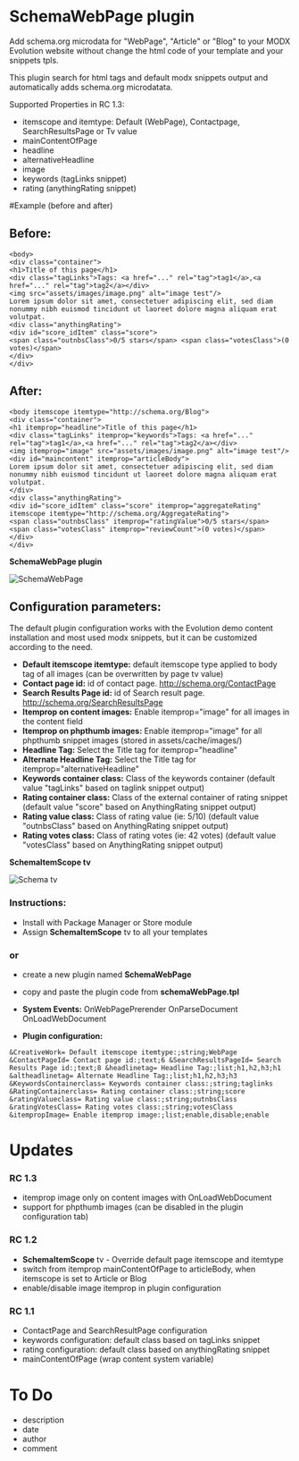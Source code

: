 SchemaWebPage plugin
====================

Add schema.org microdata for "WebPage", "Article" or "Blog" to your MODX Evolution website without change the html code of your template and your snippets tpls.

This plugin search for html tags and default modx snippets output and automatically adds schema.org microdatata.

Supported Properties in RC 1.3:
* itemscope and itemtype: Default (WebPage), Contactpage, SearchResultsPage or Tv value 
* mainContentOfPage
* headline
* alternativeHeadline
* image
* keywords (tagLinks snippet)
* rating (anythingRating snippet)

#Example (before and after)

## Before:

```
<body>
<div class="container">
<h1>Title of this page</h1>
<div class="tagLinks">Tags: <a href="..." rel="tag">tag1</a>,<a href="..." rel="tag">tag2</a></div>
<img src="assets/images/image.png" alt="image test"/>
Lorem ipsum dolor sit amet, consectetuer adipiscing elit, sed diam nonummy nibh euismod tincidunt ut laoreet dolore magna aliquam erat volutpat.
<div class="anythingRating">
<div id="score_idItem" class="score">
<span class="outnbsClass">0/5 stars</span> <span class="votesClass">(0 votes)</span>
</div>
</div>
```

## After:
```
<body itemscope itemtype="http://schema.org/Blog">
<div class="container">
<h1 itemprop="headline">Title of this page</h1>
<div class="tagLinks" itemprop="keywords">Tags: <a href="..." rel="tag">tag1</a>,<a href="..." rel="tag">tag2</a></div>
<img itemprop="image" src="assets/images/image.png" alt="image test"/>
<div id="maincontent" itemprop="articleBody">
Lorem ipsum dolor sit amet, consectetuer adipiscing elit, sed diam nonummy nibh euismod tincidunt ut laoreet dolore magna aliquam erat volutpat.
</div>
<div class="anythingRating">
<div id="score_idItem" class="score" itemprop="aggregateRating" itemscope itemtype="http://schema.org/AggregateRating">
<span class="outnbsClass" itemprop="ratingValue">0/5 stars</span> <span class="votesClass" itemprop="reviewCount">(0 votes)</span>
</div>
</div>

```


**SchemaWebPage plugin**

![SchemaWebPage](https://raw.githubusercontent.com/Nicola1971/SchemaWebPage-plugin/master/schemawebpage-plugin-conf-rc13.jpg)

## Configuration parameters:
The default plugin configuration works with the Evolution demo content installation and most used modx snippets, but it can be customized according to the need.

* **Default itemscope itemtype:** default itemscope type applied to body tag of all images (can be overwritten by page tv value) 
* **Contact page id:** id of contact page. http://schema.org/ContactPage
* **Search Results Page id:** id of Search result page. http://schema.org/SearchResultsPage
* **Itemprop on content images:** Enable itemprop="image" for all images in the content field
* **Itemprop on phpthumb images:** Enable itemprop="image" for all phpthumb snippet images (stored in assets/cache/images/)
* **Headline Tag:** Select the Title tag for itemprop="headline"
* **Alternate Headline Tag:** Select the Title tag for  itemprop="alternativeHeadline" 
* **Keywords container class:** Class of the keywords container (default value "tagLinks" based on taglink snippet output)
* **Rating container class:** Class of the external container of rating snippet (default value "score" based on AnythingRating snippet output)
* **Rating value class:** Class of rating value (ie: 5/10) (default value "outnbsClass" based on AnythingRating snippet output)
* **Rating votes class:** Class of rating votes (ie: 42 votes) (default value "votesClass" based on AnythingRating snippet output)

**SchemaItemScope tv**

![Schema tv](https://raw.githubusercontent.com/Nicola1971/SchemaWebPage-plugin/master/itemscopetv.jpg)

### Instructions:

* Install with Package Manager or Store module
* Assign **SchemaItemScope** tv to all your templates

### or

* create a new plugin named **SchemaWebPage**
* copy and paste the plugin code from **schemaWebPage.tpl**

* **System Events:** OnWebPagePrerender OnParseDocument OnLoadWebDocument

* **Plugin configuration:** 
 
```&CreativeWork= Default itemscope itemtype:;string;WebPage &ContactPageId= Contact page id:;text;6 &SearchResultsPageId= Search Results Page id:;text;8 &headlinetag= Headline Tag:;list;h1,h2,h3;h1 &altheadlinetag= Alternate Headline Tag:;list;h1,h2,h3;h3 &KeywordsContainerclass= Keywords container class:;string;taglinks &RatingContainerclass= Rating container class:;string;score &ratingValueclass= Rating value class:;string;outnbsClass &ratingVotesClass= Rating votes class:;string;votesClass &itempropImage= Enable itemprop image:;list;enable,disable;enable ```

# Updates

### RC 1.3
* itemprop image only on content images with OnLoadWebDocument
* support for phpthumb images (can be disabled in the plugin configuration tab)

### RC 1.2
* **SchemaItemScope** tv - Override default page itemscope and itemtype
* switch from itemprop mainContentOfPage to articleBody, when itemscope is set to Article or Blog
* enable/disable image itemprop in plugin configuration

### RC 1.1
* ContactPage and SearchResultPage configuration
* keywords configuration: default class based on tagLinks snippet
* rating configuration: default class based on anythingRating snippet
* mainContentOfPage (wrap content system variable)

# To Do
* description
* date 
* author
* comment
